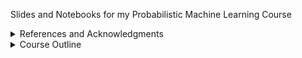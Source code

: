 Slides and Notebooks for my Probabilistic Machine Learning Course

<details>
<summary>References and Acknowledgments</summary>


There are several excellent resources I heavily relied on to create this course. I would like to thank the authors of these resources for making them available to the public (in no particular order)

1. Piyush Rai (IIT Kanpur) excellent course and slides on the same subject
2. Philip Hennig (University of Tübingen) excellent course and slides on the same subject
3. Kevin Murphy (Google) excellent book on the same subject
4. Ben Lambert has a great book and [Youtube videos](https://www.youtube.com/playlist?list=PLwJRxp3blEvZ8AKMXOy0fc0cqT61GsKCG) on the same subject
5. Aki Vehtari (Aalto University) excellent course and slides on the same subject
6. Richard McElreath course on Statistical Rethinking
7. Allen Downey (Olin College) excellent book on the same subject
8. Sargur Srihari (University at Buffalo) [excellent course and slides](https://cedar.buffalo.edu/~srihari/CSE574/) on the same subject
9. Felix Machine Learning and Simulation YouTube [channel](https://www.youtube.com/@MachineLearningSimulation)

</details>


<details>
<summary> Course Outline </summary>

1. Introduction and Logistics [[slides](slides/introduction.pdf)][[notebook](notebooks/cats-dogs.ipynb)]

2. Maximum Likelihood Estimation [[slides](slides/mle.pdf)][[notebook](notebooks/mle.ipynb)]
</details>


